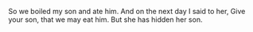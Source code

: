 So we boiled my son and ate him. And on the next day I said to her, Give your son, that we may eat him. But she has hidden her son.
